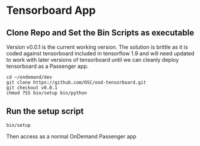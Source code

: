 # Tensorboard App

## Clone Repo and Set the Bin Scripts as executable

Version v0.0.1 is the current working version. The solution is brittle as it is coded against tensorboard included in tensorflow 1.9 and will need updated to work with later versions of tensorboard until we can cleanly deploy tensorboard as a Passenger app.

```shell
cd ~/ondemand/dev
git clone https://github.com/OSC/ood-tensorboard.git
git checkout v0.0.1
chmod 755 bin/setup bin/python 
```

## Run the setup script

```shell
bin/setup
```

Then access as a normal OnDemand Passenger app
